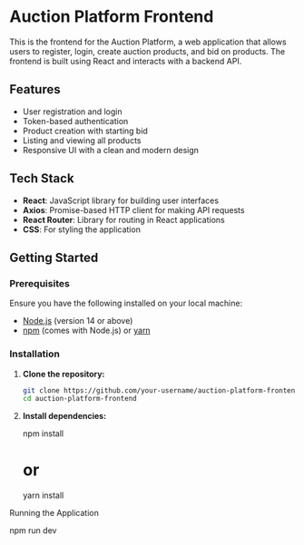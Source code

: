 # Auction Platform Frontend

This is the frontend for the Auction Platform, a web application that allows users to register, login, create auction products, and bid on products. The frontend is built using React and interacts with a backend API.

## Features

- User registration and login
- Token-based authentication
- Product creation with starting bid
- Listing and viewing all products
- Responsive UI with a clean and modern design

## Tech Stack

- **React**: JavaScript library for building user interfaces
- **Axios**: Promise-based HTTP client for making API requests
- **React Router**: Library for routing in React applications
- **CSS**: For styling the application

## Getting Started

### Prerequisites

Ensure you have the following installed on your local machine:

- [Node.js](https://nodejs.org/) (version 14 or above)
- [npm](https://www.npmjs.com/) (comes with Node.js) or [yarn](https://yarnpkg.com/)

### Installation

1. **Clone the repository:**

   ```bash
   git clone https://github.com/your-username/auction-platform-frontend.git
   cd auction-platform-frontend

2. **Install dependencies:**

   npm install
   # or
   yarn install

Running the Application

   npm run dev
